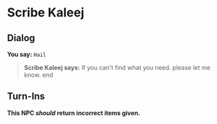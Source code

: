 # Scribe Kaleej


## Dialog

**You say:** `Hail`



>**Scribe Kaleej says:** If you can't find what you need. please let me know.
end



## Turn-Ins



**This NPC *should* return incorrect items given.**





